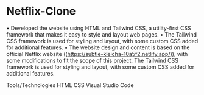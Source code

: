 # Netflix-Clone
• Developed the website using HTML and Tailwind CSS, a utility-first CSS framework that makes it easy to style and layout web pages. • The Tailwind CSS framework is used for styling and layout, with some custom CSS added for additional features. • The website design and content is based on the official Netflix website ((https://subtle-kleicha-10a5f2.netlify.app/)), with some modifications to fit the scope of this project. The Tailwind CSS framework is used for styling and layout, with some custom CSS added for additional features.

Tools/Technologies HTML CSS Visual Studio Code
